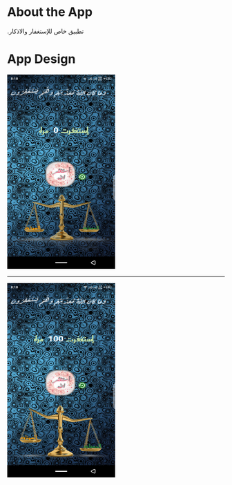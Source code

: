# About the App

.تطبيق خاص للإستغفار والاذكار

# App Design

<img src="shots/Screenshot_20200908-201806.png" width= 250 height=450>

<hr style="height:2px;border-width:0;color:gray;background-color:gray">

<img src="shots/Screenshot_20200908-201843.png" width= 250 height=450>






